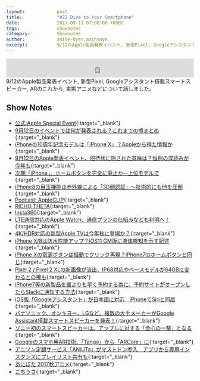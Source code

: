 ```yaml
---
layout:            post
title:             "#22 Dive to Your Smartphone"
date:              2017-09-11 07:00:00 +0900
tags:              shownotes
category:          Shownotes
author:            smile-0yen,azihsoyn
excerpt:           9/12のApple製品発表イベント, 新型Pixel, Googleアシスタント搭載スマートスピーカー, ARのこれから, 来期アニメなどについて話しました。
---
```

<iframe width="100%" height="50" scrolling="no" frameborder="no" src="https://w.soundcloud.com/player/?url=https%3A//api.soundcloud.com/tracks/341793907&amp;auto_play=false&amp;hide_related=false&amp;show_user=true&amp;show_reposts=false&amp;visual=false&amp;show_artwork=false&amp;default_height=75"></iframe>
9/12のApple製品発表イベント, 新型Pixel, Googleアシスタント搭載スマートスピーカー, ARのこれから, 来期アニメなどについて話しました。

## Show Notes
- [公式:Apple Special Event](https://www.apple.com/apple-events/september-2017/){:target="_blank"}
- [9月12日のイベントでは何が発表される？これまでの噂まとめ](https://iphone-mania.jp/news-181172/){:target="_blank"}
- [iPhoneの10周年記念モデルは「iPhone X」？Appleから得た情報か](https://iphone-mania.jp/news-180392/){:target="_blank"}
- [9月12日のApple発表イベント、招待状に隠された意味は？恒例の深読みが今年も](https://iphone-mania.jp/news-180072/){:target="_blank"}
- [次期「iPhone」、ホームボタンを完全に廃止か--上位モデルで](https://japan.cnet.com/article/35106570/){:target="_blank"}
- [iPhone8の目玉機能は赤外線による「3D顔認証」～技術的にも他を圧倒](https://iphone-mania.jp/news-180170/){:target="_blank"}
- [Podcast: AppleCLIP](https://www.otsuka-shokai.co.jp/products/appleclip/){:target="_blank"}
- [RICHO THETA](https://theta360.com/ja/){:target="_blank"}
- [Insta360](https://www.insta360.com/){:target="_blank"}
- [LTE通信対応のApple Watch、通信プランの仕組みなども判明へ！](https://iphone-mania.jp/news-181394/){:target="_blank"}
- [4K/HDR対応の新型Apple TVは今年秋に登場か？](https://www.gizmodo.jp/2017/08/apple-tv-5gen-2017fall.html){:target="_blank"}
- [iPhone X/8は防水性能アップ？iOS11 GM版に液体検知を示す記述](https://iphone-mania.jp/news-181484/){:target="_blank"}
- [iPhone Xの電源ボタンは振動でクリック再現？iPhone7のホームボタンと同じ](https://iphone-mania.jp/news-181541/){:target="_blank"}
- [Pixel 2 / Pixel 2 XLの新画像が流出、IP68対応やベースモデルが64GBに変わるとの噂も](http://getnews.jp/archives/1893487){:target="_blank"}
- [iPhone7等の新製品を誰よりも早く予約する為に、予約サイトがオープンしたらSlackに通知する方法](http://yuzurus.hatenablog.jp/entry/shell-slack){:target="_blank"}
- [iOS版「Googleアシスタント」が日本語に対応　iPhoneでSiriと同居](http://www.itmedia.co.jp/news/articles/1708/27/news012.html){:target="_blank"}
- [パナソニック、オンキヨー、LGなど、複数の大手メーカーがGoogle Assistant搭載スマートスピーカーを発表！](https://robotstart.info/2017/08/31/google-assistant-smart-speakers.html){:target="_blank"}
- [ソニー初のスマートスピーカーは、アップルに対する「会心の一撃」となる](https://wired.jp/2017/09/02/sonys-speaker-looks-like-homepod/){:target="_blank"}
- [Googleのスマホ用AR技術、「Tango」から「ARCore」に](http://itpro.nikkeibp.co.jp/atcl/idg/14/481709/083100355/){:target="_blank"}
- [アニソン定額サービス「ANiUTa」がマストドン参入　アプリから専用インスタンスにプレイリスト共有も](http://www.itmedia.co.jp/news/articles/1708/24/news107.html){:target="_blank"}
- [あにぽた 2017秋アニメ](https://akiba-souken.com/anime/autumn/){:target="_blank"}
- [ごちうさ](http://www.gochiusa.com/ova/){:target="_blank"}
